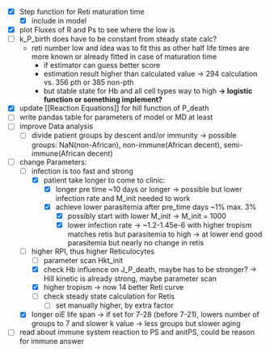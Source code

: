 - [x] Step function for Reti maturation time
	- [x] include in model
- [x] plot Fluxes of R and Ps to see where the low is 
- [ ] k_P_birth does have to be constant from steady state calc?
	- reti number low and idea was to fit this as other half life times are more known or already fitted in case of maturation time 
		- if estimator can guess better score
		- estimation result higher than calculated value
			-> 294 calculation vs. 356 pth or 385 non-pth
		- but stable state for Hb and all cell types way to high
	**-> logistic function or something implement?**
- [x] update [[Reaction Equations]] for hill function of P_death
- [ ] write pandas table for parameters of model or MD at least
- [ ] improve Data analysis
	- [ ] divide patient groups by descent and/or immunity 
		-> possible groups: NaN(non-African), non-immune(African decent), semi-immune(African decent)
- [ ] change Parameters:
	- [ ] infection is too fast and strong
		- [x] patient take longer to come to clinic:
			- [x] longer pre time ~10 days or longer
				-> possible but lower infection rate and M_init needed to work
			- [x] achieve lower parasitemia after pre_time days ~1% max. 3%
				- [x] possibly start with lower M_init 
					-> M_init = 1000
				- [x] lower infection rate
					-> ~1.2-1.45e-6 with higher tropism matches retis but parasitemia to high
					-> at lower end good parasitemia but nearly no change in retis

	- [ ] higher RPI, thus higher Reticulocytes
		- [ ] parameter scan Hkt_init
		- [x] check Hb influence on J_P_death, maybe has to be stronger?
			-> Hill kinetic is already strong, maybe parameter scan 
		- [x] higher tropism
			-> now 14 better Reti curve
		- [ ] check steady state calculation for Retis
			- [ ] set manually higher, by extra factor 
	- [x] longer oiE life span
		-> if set for 7-28 (before 7-21), lowers number of groups to 7 and slower k value
		-> less groups but slower aging
- [ ] read about immune system reaction to PS and anitPS, could be reason for immune answer 